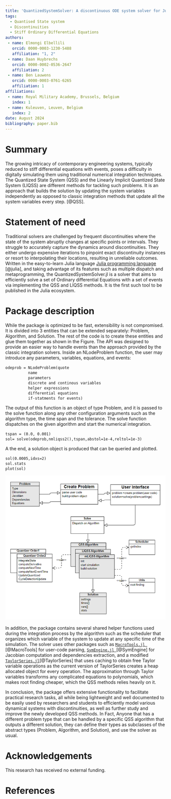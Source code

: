 ```yaml
---
title: 'QuantizedSystemSolver: A discontinuous ODE system solver for Julia.'
tags:
  - Quantised State system
  - Discontinuities
  - Stiff Ordinary Differential Equations
authors:
 - name: Elmongi Elbellili
   orcid: 0000-0003-1230-5488
   affiliation: "1, 2"
 - name: Daan Huybrechs
   orcid: 0000-0002-0536-2647
   affiliation: 2
 - name: Ben Lauwens
   orcid: 0000-0003-0761-6265
   affiliation: 1
affiliations:
 - name: Royal Military Academy, Brussels, Belgium
   index: 1
 - name: Kuleuven, Leuven, Belgium
   index: 2
date: August 2024
bibliography: paper.bib
---
```


# Summary
The growing intricacy of contemporary engineering systems, typically reduced to stiff differential equations with events, poses a difficulty in digitally simulating them using traditional numerical integration techniques. The Quantized State System (QSS) and the Linearly Implicit Quantized State System (LIQSS) are different methods for tackling such problems. It is an approach that builds the solution by updating the system variables independently as opposed to classic integration methods that update all the system variables every step. [@QSS]. 

# Statement of need
Traditional solvers are challenged by frequent discontinuities where the state of the system abruptly changes
at specific points or intervals. They struggle to accurately capture the dynamics around discontinuities. They either undergo expensive iterations to pinpoint exact discontinuity instances or resort to interpolating their locations, resulting in unreliable outcomes. 
Written in the easy-to-learn Julia language [Julia programming language](https://julialang.org) [@julia], 
and taking advantage of its features such as multiple dispatch and metaprogramming, the QuantizedSystemSolver.jl is a solver that aims to efficiently solve a set of Ordinary differential Equations with a set of events via implementing the QSS and LIQSS methods. It is the first such tool to be published in the Julia ecosystem.

# Package description
While the package is optimized to be fast, extensibility is not compromised. It is divided into 3 entities that can be extended separately: Problem, Algorithm, and Solution. The rest of the code is to create these entities and glue them together as shown in the Figure. The API was designed to provide an easier way to handle events than the approach provided by the classic integration solvers. Inside an NLodeProblem function, the user may introduce any parameters, variables, equations, and events:

```
odeprob = NLodeProblem(quote 
          name
          parameters
          discrete and continous variables
          helper expressions
          differential equations
          if-statments for events)
```

The output of this function is an object of type Problem, and it is passed to the solve function along any other configuration arguments such as the algorithm type, the time span and the tolerance. The solve function dispatches on the given algorithm and start the numerical integration. 

```
tspan = (0.0, 0.001)
sol= solve(odeprob,nmliqss2(),tspan,abstol=1e-4,reltol=1e-3)
```

A the end, a solution object is produced that can be queried and plotted. 
```
sol(0.0005,idxs=2) 
sol.stats
plot(sol)
```
![alt text](diagram.png)


In addition, the package contains several shared helper functions used during the integration process by the algorithm such as the scheduler that organizes which variable of the system to update at any specific time of the simulation. 
The solver uses other packages such as  [`MacroTools.jl `]( https://github.com/FluxML/MacroTools.jl)[@MacroTools] for user-code parsing, [`SymEngine.jl `]( https://github.com/symengine/SymEngine.jl)[@SymEngine]  for Jacobian computation and dependencies extraction, and a modified [`TaylorSeries.jl`](https://github.com/JuliaDiff/TaylorSeries.jl/)[@TaylorSeries] that uses caching to obtain free Taylor variable operations as the current version of TaylorSeries creates a heap allocated object for every operation. The approximation through Taylor variables transforms any complicated equations to polynomials, which makes root finding cheaper, which the QSS methods relies heavily on it. 

In conclusion, the package offers extensive functionality to facilitate practical research tasks, all while being lightweight and well documented to be easily used by researchers and students to efficiently model various dynamical systems with discontinuities, as well as further study and improve the newly developed QSS methods. In Fact, Anyone that has a different problem type that can be handled by a specific QSS algorithm that outputs a different solution, they can define their types as subclasses of the abstract types (Problem, Algorithm, and Solution), and use the solver as usual.



# Acknowledgements
This research has received no external funding.

# References

